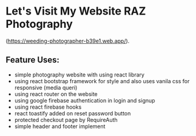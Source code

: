 # Let's Visit My Website RAZ Photography

(https://weeding-photographer-b39e1.web.app/).

## Feature Uses:
* simple photography website with using react library
* using react bootstrap framework for style and also uses vanila css for responsive (media queri)
* using react router on the website
* using google firebase authentication in login and signup
* using react firebase hooks
* react toastify added on reset password button  
* protected checkout page by RequireAuth 
* simple header and footer implement
